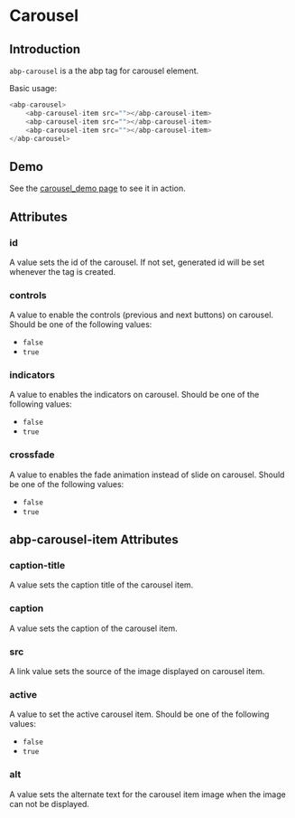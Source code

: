 # Carousel

## Introduction

`abp-carousel` is a the abp tag for carousel element.

Basic usage:

````csharp
<abp-carousel>
    <abp-carousel-item src=""></abp-carousel-item>
    <abp-carousel-item src=""></abp-carousel-item>
    <abp-carousel-item src=""></abp-carousel-item>
</abp-carousel>
````



## Demo

See the [carousel_demo page](https://bootstrap-taghelpers.abp.io/Components/Carousel) to see it in action.

## Attributes

### id

A value sets the id of the carousel. If not set, generated id will be set whenever the tag is created.

### controls

A value to enable the controls (previous and next buttons) on carousel. Should be one of the following values:

* `false`
* `true`

### indicators

A value to enables the indicators on carousel. Should be one of the following values:

* `false`
* `true`

### crossfade

A value to enables the fade animation instead of slide on carousel. Should be one of the following values:

* `false`
* `true`

## abp-carousel-item Attributes

### caption-title

A value sets the caption title of the carousel item.

### caption

A value sets the caption of the carousel item.

### src

A link value sets the source of the image displayed on carousel item.

### active

A value to set the active carousel item. Should be one of the following values:

* `false`
* `true`

### alt

A value sets the alternate text for the carousel item image when the image can not be displayed.

